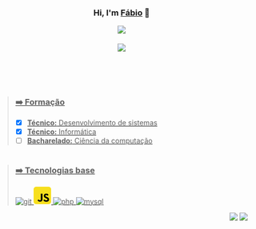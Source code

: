### <div align="center"> Hi, I'm [Fábio](https://fabio-vitorio.netlify.app) 🤖 </div>
<div align="center">
  <img src="https://readme-typing-svg.demolab.com?font=Fira+Code&size=12&pause=1000&color=D2D2D2&width=110&height=30&lines=Web+Developer"/>
</div>
<br>

<div align="center">
  <img height="290em" src="https://github-readme-stats.vercel.app/api/top-langs/?username=fabioVitorio&langs_count=4"/>
  <a href="https://github.com/fabioVitorio">
</div>

<br><br>
#
> ### ➡️ Formação
>- [x] **Técnico:** Desenvolvimento de sistemas
>- [x] **Técnico:** Informática
>- [ ] **Bacharelado:** Ciência da computação
# 
> ### ➡️ Tecnologias base
><p align="left"> 
  ><img src="https://git-scm.com/images/logos/downloads/Git-Icon-1788C.png" alt="git" width="35" height="35" />
  ><img src="https://github.com/micaeliteixeira/micaeliteixeira/blob/master/icons/javascript.png" alt="javascript" width="35" height="35"/>
  ><img src="https://static-00.iconduck.com/assets.00/php-icon-256x256-oq5bc0bt.png" alt="php" width="36" height="36"/>
  ><img src="https://pngimg.com/uploads/mysql/mysql_PNG36.png" alt="mysql" width="39" height="39" />
</p>


<div align="right">
 <a href="https://drive.google.com/file/d/1DIBdLGOq-hH8NNkAG3cvnIDDwRf17gLk/view?usp=sharing" target="_blank"><img src="https://img.shields.io/badge/-Curriculo-%329542?style=for-the-badge&logo=&logoColor=white" target="_blank"></a> 
  <a href="https://www.linkedin.com/in/fabio-vitorio/" target="_blank"><img src="https://img.shields.io/badge/-LinkedIn-%230077B5?style=for-the-badge&logo=linkedin&logoColor=white" target="_blank"></a> 
  </div>
  
